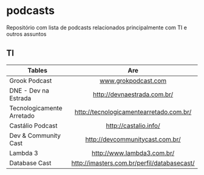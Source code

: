 # podcasts
Repositório com lista de podcasts relacionados principalmente com TI e outros assuntos

## TI
| Tables        | Are           |
| ------------- |:-------------:|
| Grook Podcast      | www.grokpodcast.com |
| DNE - Dev na Estrada      | http://devnaestrada.com.br/ |
| Tecnologicamente Arretado      |http://tecnologicamentearretado.com.br/ |
| Castálio Podcast | http://castalio.info/|
| Dev & Community Cast | http://devcommunitycast.com.br/|
| Lambda 3|http://www.lambda3.com.br/|
|Database Cast|http://imasters.com.br/perfil/databasecast/|

